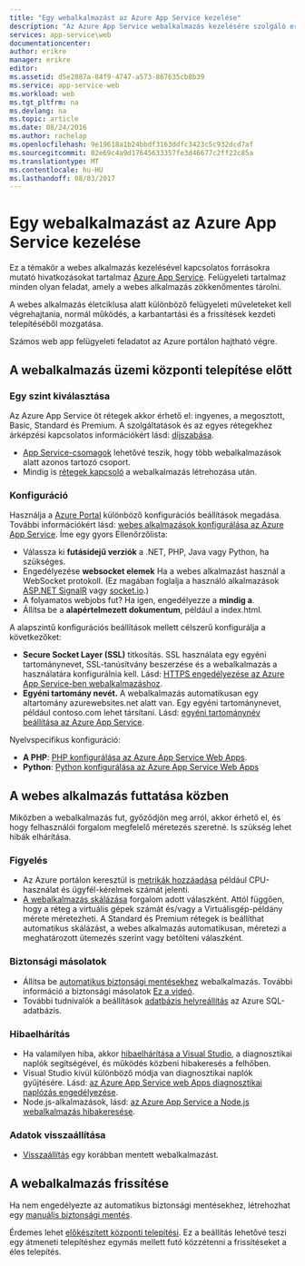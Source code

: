 ```yaml
---
title: "Egy webalkalmazást az Azure App Service kezelése"
description: "Az Azure App Service webalkalmazás kezelésére szolgáló erőforrások hivatkozásait."
services: app-service\web
documentationcenter: 
author: erikre
manager: erikre
editor: 
ms.assetid: d5e2887a-84f9-4747-a573-867635cb8b39
ms.service: app-service-web
ms.workload: web
ms.tgt_pltfrm: na
ms.devlang: na
ms.topic: article
ms.date: 08/24/2016
ms.author: rachelap
ms.openlocfilehash: 9e19618a1b24bbdf3163ddfc3423c5c932dcd7af
ms.sourcegitcommit: 02e69c4a9d17645633357fe3d46677c2ff22c85a
ms.translationtype: MT
ms.contentlocale: hu-HU
ms.lasthandoff: 08/03/2017
---
```

# <a name="manage-a-web-app-in-azure-app-service"></a>Egy webalkalmazást az Azure App Service kezelése
Ez a témakör a webes alkalmazás kezelésével kapcsolatos forrásokra mutató hivatkozásokat tartalmaz [Azure App Service](http://go.microsoft.com/fwlink/?LinkId=529714). Felügyeleti tartalmaz minden olyan feladat, amely a webes alkalmazás zökkenőmentes tárolni. 

A webes alkalmazás életciklusa alatt különböző felügyeleti műveleteket kell végrehajtania, normál működés, a karbantartási és a frissítések kezdeti telepítéséből mozgatása.

Számos web app felügyeleti feladatot az Azure portálon hajtható végre.

## <a name="before-you-deploy-your-web-app-to-production"></a>A webalkalmazás üzemi központi telepítése előtt
### <a name="choose-a-tier"></a>Egy szint kiválasztása
Az Azure App Service öt rétegek akkor érhető el: ingyenes, a megosztott, Basic, Standard és Premium. A szolgáltatások és az egyes rétegekhez árképzési kapcsolatos információkért lásd: [díjszabása](https://azure.microsoft.com/pricing/details/app-service/). 

* [App Service-csomagok](../app-service/azure-web-sites-web-hosting-plans-in-depth-overview.md) lehetővé teszik, hogy több webalkalmazások alatt azonos tartozó csoport.
* Mindig is [rétegek kapcsoló](web-sites-scale.md) a webalkalmazás létrehozása után.

### <a name="configuration"></a>Konfiguráció
Használja a [Azure Portal](https://portal.azure.com/) különböző konfigurációs beállítások megadása. További információkért lásd: [webes alkalmazások konfigurálása az Azure App Service](web-sites-configure.md). Íme egy gyors Ellenőrzőlista:

* Válassza ki **futásidejű verziók** a .NET, PHP, Java vagy Python, ha szükséges.
* Engedélyezése **websocket elemek** Ha a webes alkalmazást használ a WebSocket protokoll. (Ez magában foglalja a használó alkalmazások [ASP.NET SignalR](http://www.asp.net/signalr) vagy [socket.io](web-sites-nodejs-chat-app-socketio.md).)
* A folyamatos webjobs fut? Ha igen, engedélyezze a **mindig a**.
* Állítsa be a **alapértelmezett dokumentum**, például a index.html.

A alapszintű konfigurációs beállítások mellett célszerű konfigurálja a következőket:

* **Secure Socket Layer (SSL)** titkosítás. SSL használata egy egyéni tartománynevet, SSL-tanúsítvány beszerzése és a webalkalmazás a használatára konfigurálnia kell. Lásd: [HTTPS engedélyezése az Azure App Service-ben webalkalmazáshoz](app-service-web-tutorial-custom-ssl.md).
* **Egyéni tartomány nevét.** A webalkalmazás automatikusan egy altartomány azurewebsites.net alatt van. Egy egyéni tartománynevet, például contoso.com lehet társítani. Lásd: [egyéni tartománynév beállítása az Azure App Service](app-service-web-tutorial-custom-domain.md).

Nyelvspecifikus konfiguráció:

* **A PHP**: [PHP konfigurálása az Azure App Service Web Apps](web-sites-php-configure.md).
* **Python**: [Python konfigurálása az Azure App Service Web Apps](web-sites-python-configure.md)

## <a name="while-your-web-app-is-running"></a>A webes alkalmazás futtatása közben
Miközben a webalkalmazás fut, győződjön meg arról, akkor érhető el, és hogy felhasználói forgalom megfelelő méretezés szeretné. Is szükség lehet hibák elhárítása.

### <a name="monitoring"></a>Figyelés
* Az Azure portálon keresztül is [metrikák hozzáadása](web-sites-monitor.md) például CPU-használat és ügyfél-kérelmek számát jelenti.
* [A webalkalmazás skálázása](web-sites-scale.md) forgalom adott válaszként. Attól függően, hogy a réteg a virtuális gépek számát és/vagy a Virtuálisgép-példány mérete méretezheti. A Standard és Premium rétegek is beállíthat automatikus skálázást, a webes alkalmazás automatikusan, méretezi a meghatározott ütemezés szerint vagy betölteni válaszként.  

### <a name="backups"></a>Biztonsági másolatok
* Állítsa be [automatikus biztonsági mentésekhez](web-sites-backup.md) webalkalmazás. További információ a biztonsági másolatok [Ez a videó](https://azure.microsoft.com/documentation/videos/azure-websites-automatic-and-easy-backup/).
* További tudnivalók a beállítások [adatbázis helyreállítás](../sql-database/sql-database-business-continuity.md) az Azure SQL-adatbázis.

### <a name="troubleshooting"></a>Hibaelhárítás
* Ha valamilyen hiba, akkor [hibaelhárítása a Visual Studio](web-sites-dotnet-troubleshoot-visual-studio.md#remotedebug), a diagnosztikai naplók segítségével, és működés közbeni hibakeresés a felhőben. 
* Visual Studio kívül különböző módja van diagnosztikai naplók gyűjtésére. Lásd: [az Azure App Service web Apps diagnosztikai naplózás engedélyezése](web-sites-enable-diagnostic-log.md).
* Node.js-alkalmazások, lásd: [az Azure App Service a Node.js webalkalmazás hibakeresése](web-sites-nodejs-debug.md).

### <a name="restoring-data"></a>Adatok visszaállítása
* [Visszaállítás](web-sites-restore.md) egy korábban mentett webalkalmazást.

## <a name="when-you-update-your-web-app"></a>A webalkalmazás frissítése
Ha nem engedélyezte az automatikus biztonsági mentésekhez, létrehozhat egy [manuális biztonsági mentés](web-sites-backup.md).

Érdemes lehet [előkészített központi telepítési](web-sites-staged-publishing.md). Ez a beállítás lehetővé teszi egy átmeneti telepítéshez egymás mellett futó közzétenni a frissítéseket a éles telepítés. 


<!-- Anchors. -->

[Before you deploy your site to production]: #before-you-deploy-your-site-to-production
[While your website is running]: #while-your-website-is-running
[When you update your website]: #when-you-update-your-website


